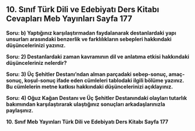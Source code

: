 ## 10. Sınıf Türk Dili ve Edebiyatı Ders Kitabı Cevapları Meb Yayınları Sayfa 177

**Soru: b) Yaptığınız karşılaştırmadan faydalanarak destanlardaki yapı unsurları arasındaki benzerlik ve farklılıkların sebepleri hakkındaki düşüncelerinizi yazınız.**

**Soru: 2) Destanlardaki zaman kavramının dil ve anlatıma etkisi hakkındaki düşünceleriniz nelerdir?**

**Soru: 3) Üç Şehitler Destanı’ndan alman parçadaki sebep-sonuç, amaç-sonuç, koşul-sonuç ifade eden cümleleri tablodaki ilgili bölüme yazınız. Bu cümlelerin metne katkısı hakkındaki düşüncelerinizi açıklayınız.**

**Soru: 4) Oğuz Kağan Destanı ve Üç Şehitler Destanındaki olayları tutarlık bakımından karşılaştırarak ulaştığınız sonuçları arkadaşlarınızla paylaşınız.**

**10. Sınıf Meb Yayınları Türk Dili ve Edebiyatı Ders Kitabı Sayfa 177**